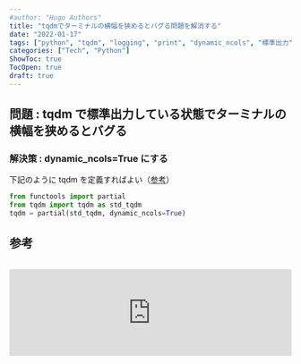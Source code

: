 ```yaml
---
#author: "Hugo Authors"
title: "tqdmでターミナルの横幅を狭めるとバグる問題を解消する"
date: "2022-01-17"
tags: ["python", "tqdm", "logging", "print", "dynamic_ncols", "標準出力"]
categories: ["Tech", "Python"]
ShowToc: true
TocOpen: true
draft: true
---
```


## 問題 : tqdm で標準出力している状態でターミナルの横幅を狭めるとバグる

### 解決策 : dynamic_ncols=True にする

下記のように tqdm を定義すればよい（[参考](https://github.com/tqdm/tqdm/issues/370)）

```python
from functools import partial
from tqdm import tqdm as std_tqdm
tqdm = partial(std_tqdm, dynamic_ncols=True)
```

## 参考

<iframe class="hatenablogcard" style="width:100%;height:155px;margin:15px 0;max-width:560px;" title="Make dynamic_ncols=True the default #370" src="https://hatenablog-parts.com/embed?url=https://github.com/tqdm/tqdm/issues/370" frameborder="0" scrolling="no"></iframe>
